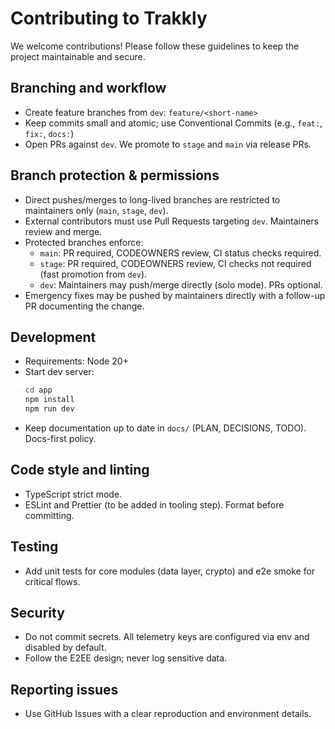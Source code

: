 # Contributing to Trakkly

We welcome contributions! Please follow these guidelines to keep the project maintainable and secure.

## Branching and workflow
- Create feature branches from `dev`: `feature/<short-name>`
- Keep commits small and atomic; use Conventional Commits (e.g., `feat:`, `fix:`, `docs:`)
- Open PRs against `dev`. We promote to `stage` and `main` via release PRs.

## Branch protection & permissions
- Direct pushes/merges to long-lived branches are restricted to maintainers only (`main`, `stage`, `dev`).
- External contributors must use Pull Requests targeting `dev`. Maintainers review and merge.
- Protected branches enforce:
  - `main`: PR required, CODEOWNERS review, CI status checks required.
  - `stage`: PR required, CODEOWNERS review, CI checks not required (fast promotion from `dev`).
  - `dev`: Maintainers may push/merge directly (solo mode). PRs optional.
- Emergency fixes may be pushed by maintainers directly with a follow-up PR documenting the change.

## Development
- Requirements: Node 20+
- Start dev server:
  ```bash
  cd app
  npm install
  npm run dev
  ```
- Keep documentation up to date in `docs/` (PLAN, DECISIONS, TODO). Docs-first policy.

## Code style and linting
- TypeScript strict mode.
- ESLint and Prettier (to be added in tooling step). Format before committing.

## Testing
- Add unit tests for core modules (data layer, crypto) and e2e smoke for critical flows.

## Security
- Do not commit secrets. All telemetry keys are configured via env and disabled by default.
- Follow the E2EE design; never log sensitive data.

## Reporting issues
- Use GitHub Issues with a clear reproduction and environment details.
